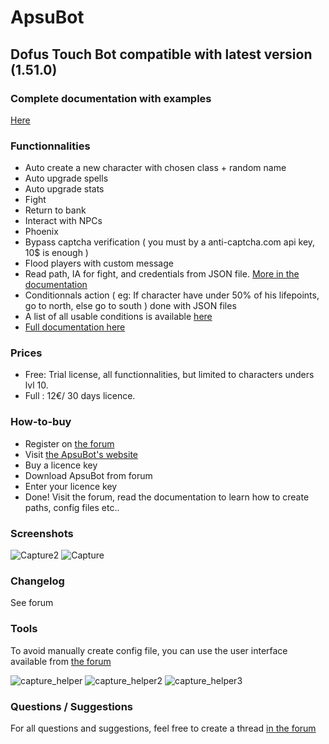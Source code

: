 # ApsuBot
## Dofus Touch Bot compatible with latest version (1.51.0)

### Complete documentation with examples 
[Here](https://rob-ot.ninja/documentation/)

### Functionnalities
- Auto create a new character with chosen class + random name
- Auto upgrade spells
- Auto upgrade stats
- Fight
- Return to bank
- Interact with NPCs
- Phoenix
- Bypass captcha verification ( you must by a anti-captcha.com api key, 10$ is enough )
- Flood players with custom message
- Read path, IA for fight, and credentials from JSON file. [More in the documentation](https://rob-ot.ninja/documentation)
- Conditionnals action ( eg: If character have under 50% of his lifepoints, go to north, else go to south ) done with JSON files
- A list of all usable conditions is available [here](https://rob-ot.ninja/documentation)
- [Full documentation here](https://rob-ot.ninja/documentation)

### Prices
- Free: Trial license, all functionnalities, but limited to characters unders lvl 10.
- Full : 12€/ 30 days licence.

### How-to-buy
- Register on [the forum](https://rob-ot-ninja.forumactif.com/) 
- Visit [the ApsuBot's website](https://rob-ot.ninja/acheter-rob-ot-2)
- Buy a licence key
- Download ApsuBot from forum
- Enter your licence key
- Done! Visit the forum, read the documentation to learn how to create paths, config files etc..

### Screenshots
![Capture2](https://user-images.githubusercontent.com/45556777/124678569-178c6d00-dec3-11eb-8695-b67482e23a9c.PNG)
![Capture](https://user-images.githubusercontent.com/45556777/124678574-19563080-dec3-11eb-9963-e401f42bc56b.PNG)

### Changelog
See forum

### Tools
To avoid manually create config file, you can use the user interface available from [the forum](https://rob-ot-ninja.forumactif.com/t12-tool-createur-de-fichiers-de-configuration)

![capture_helper](https://user-images.githubusercontent.com/45556777/124032067-62584180-d9f8-11eb-9e27-1ed5a5b56695.PNG)
![capture_helper2](https://user-images.githubusercontent.com/45556777/124032074-64220500-d9f8-11eb-9dd3-bb0711d9fee5.PNG)
![capture_helper3](https://user-images.githubusercontent.com/45556777/124032077-65ebc880-d9f8-11eb-87c1-d3360523e2b5.PNG)

### Questions / Suggestions
For all questions and suggestions, feel free to create a thread [in the forum](https://rob-ot-ninja.forumactif.com)
